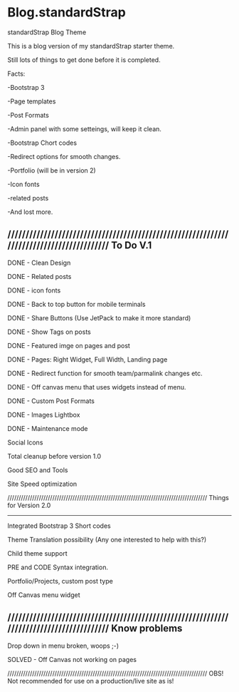 Blog.standardStrap
==================

standardStrap Blog Theme

This is a blog version of my standardStrap starter theme.

Still lots of things to get done before it is completed.

Facts:

-Bootstrap 3

-Page templates

-Post Formats

-Admin panel with some setteings, will keep it clean.

-Bootstrap Chort codes

-Redirect options for smooth changes.

-Portfolio (will be in version 2)

-Icon fonts

-related posts

-And lost more.

/////////////////////////////////////////////////////////////////////////////////////////
To Do V.1
--------------------------------------------------------------------------------------

DONE - Clean Design

DONE - Related posts

DONE - icon fonts

DONE - Back to top button for mobile terminals

DONE - Share Buttons (Use JetPack to make it more standard)

DONE - Show Tags on posts

DONE - Featured imge on pages and post

DONE - Pages: Right Widget, Full Width, Landing page

DONE - Redirect function for smooth team/parmalink changes etc.

DONE - Off canvas menu that uses widgets instead of menu.

DONE - Custom Post Formats

DONE - Images Lightbox

DONE - Maintenance mode

Social Icons

Total cleanup before version 1.0

Good SEO and Tools

Site Speed optimization






/////////////////////////////////////////////////////////////////////////////////////////
Things for Version 2.0
________________________________________________________________________________________

Integrated Bootstrap 3 Short codes

Theme Translation possibility (Any one interested to help with this?)

Child theme support

PRE and CODE Syntax integration.

Portfolio/Projects, custom post type

Off Canvas menu widget




/////////////////////////////////////////////////////////////////////////////////////////
Know problems
----------------------------------------------------------------------------------------
Drop down in menu broken, woops ;-)

SOLVED - Off Canvas not working on pages



/////////////////////////////////////////////////////////////////////////////////////////
OBS! Not recommended for use on a production/live site as is!

